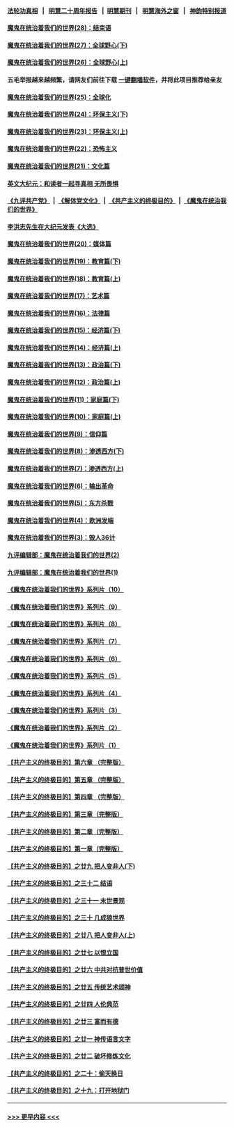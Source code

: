 #### [法轮功真相](https://github.com/gfw-breaker/truth/blob/master/README.md?t=0) &nbsp;&nbsp;|&nbsp;&nbsp; [明慧二十周年报告](https://github.com/gfw-breaker/mh-reports/blob/master/README.md?t=0) &nbsp;&nbsp;|&nbsp;&nbsp;[明慧期刊](https://github.com/gfw-breaker/mh-qikan) &nbsp;&nbsp;|&nbsp;&nbsp; [明慧海外之窗](https://github.com/gfw-breaker/mh-news/blob/master/README.md?t=0) &nbsp;&nbsp;|&nbsp;&nbsp; [神韵特别报道](https://github.com/gfw-breaker/mh-news/blob/master/shenyun.md?t=0)
#### [魔鬼在统治着我们的世界(28)：结束语](../pages/nsc422/n10936246.md?t=06261301) 
#### [魔鬼在统治着我们的世界(27)：全球野心(下)](../pages/nsc422/n10928319.md?t=06261301) 
#### [魔鬼在统治着我们的世界(26)：全球野心(上)](../pages/nsc422/n10900318.md?t=06261301) 
#### 五毛举报越来越频繁，请网友们前往下载 [一键翻墙软件](https://github.com/gfw-breaker/ssr-accounts)，并将此项目推荐给亲友
#### [魔鬼在统治着我们的世界(25)：全球化](../pages/nsc422/n10788205.md?t=06261301) 
#### [魔鬼在统治着我们的世界(24)：环保主义(下)](../pages/nsc422/n10695307.md?t=06261301) 
#### [魔鬼在统治着我们的世界(23)：环保主义(上)](../pages/nsc422/n10688613.md?t=06261301) 
#### [魔鬼在统治着我们的世界(22)：恐怖主义](../pages/nsc422/n10614727.md?t=06261301) 
#### [魔鬼在统治着我们的世界(21)：文化篇](../pages/nsc422/n10597706.md?t=06261301) 
#### [英文大纪元：和读者一起寻真相 无所畏惧](../pages/nsc422/n12542027.md?t=06261301) 
#### [《九评共产党》](https://github.com/begood0513/9ping.md/blob/master/README.md) &nbsp;|&nbsp; [《解体党文化》](../../../../jtdwh.md/blob/master/README.md)  &nbsp;|&nbsp; [《共产主义的终极目的》](../../../../gczydzjmd.md/blob/master/README.md) &nbsp;|&nbsp; [《魔鬼在统治我们的世界》](../../../../mgztzwmdsj.md/blob/master/README.md) 
#### [李洪志先生在大纪元发表《大选》](../pages/nsc422/n12534746.md?t=06261301) 
#### [魔鬼在统治着我们的世界(20)：媒体篇](../pages/nsc422/n10586579.md?t=06261301) 
#### [魔鬼在统治着我们的世界(19)：教育篇(下)](../pages/nsc422/n10564808.md?t=06261301) 
#### [魔鬼在统治着我们的世界(18)：教育篇(上)](../pages/nsc422/n10526970.md?t=06261301) 
#### [魔鬼在统治着我们的世界(17)：艺术篇](../pages/nsc422/n10499093.md?t=06261301) 
#### [魔鬼在统治着我们的世界(16)：法律篇](../pages/nsc422/n10485969.md?t=06261301) 
#### [魔鬼在统治着我们的世界(15)：经济篇(下)](../pages/nsc422/n10469975.md?t=06261301) 
#### [魔鬼在统治着我们的世界(14)：经济篇(上)](../pages/nsc422/n10457370.md?t=06261301) 
#### [魔鬼在统治着我们的世界(13)：政治篇(下)](../pages/nsc422/n10448270.md?t=06261301) 
#### [魔鬼在统治着我们的世界(12)：政治篇(上)](../pages/nsc422/n10444576.md?t=06261301) 
#### [魔鬼在统治着我们的世界(11)：家庭篇(下)](../pages/nsc422/n10440961.md?t=06261301) 
#### [魔鬼在统治着我们的世界(10)：家庭篇(上)](../pages/nsc422/n10435448.md?t=06261301) 
#### [魔鬼在统治着我们的世界(9)：信仰篇](../pages/nsc422/n10432159.md?t=06261301) 
#### [魔鬼在统治着我们的世界(8)：渗透西方(下)](../pages/nsc422/n10429603.md?t=06261301) 
#### [魔鬼在统治着我们的世界(7)：渗透西方(上)](../pages/nsc422/n10426013.md?t=06261301) 
#### [魔鬼在统治着我们的世界(6)：输出革命](../pages/nsc422/n10421536.md?t=06261301) 
#### [魔鬼在统治着我们的世界(5)：东方杀戮](../pages/nsc422/n10417707.md?t=06261301) 
#### [魔鬼在统治着我们的世界(4)：欧洲发端](../pages/nsc422/n10414890.md?t=06261301) 
#### [魔鬼在统治着我们的世界(3)：毁人36计](../pages/nsc422/n10411583.md?t=06261301) 
#### [九评编辑部：魔鬼在统治着我们的世界(2)](../pages/nsc422/n10410036.md?t=06261301) 
#### [九评编辑部：魔鬼在统治着我们的世界(1)](../pages/nsc422/n10406825.md?t=06261301) 
#### [《魔鬼在统治着我们的世界》系列片（10）](../pages/nsc422/n12292670.md?t=06261301) 
#### [《魔鬼在统治着我们的世界》系列片（9）](../pages/nsc422/n12290859.md?t=06261301) 
#### [《魔鬼在统治着我们的世界》系列片（8）](../pages/nsc422/n12287445.md?t=06261301) 
#### [《魔鬼在统治着我们的世界》系列片（7）](../pages/nsc422/n12283425.md?t=06261301) 
#### [《魔鬼在统治着我们的世界》系列片（6）](../pages/nsc422/n12282314.md?t=06261301) 
#### [《魔鬼在统治着我们的世界》系列片（5）](../pages/nsc422/n12281419.md?t=06261301) 
#### [《魔鬼在统治着我们的世界》系列片（4）](../pages/nsc422/n12274024.md?t=06261301) 
#### [《魔鬼在统治着我们的世界》系列片（3）](../pages/nsc422/n12271322.md?t=06261301) 
#### [《魔鬼在统治着我们的世界》系列片（2）](../pages/nsc422/n12269049.md?t=06261301) 
#### [《魔鬼在统治着我们的世界》系列片（1）](../pages/nsc422/n12267575.md?t=06261301) 
#### [【共产主义的终极目的】第六章 （完整版）](../pages/nsc422/n11428913.md?t=06261301) 
#### [【共产主义的终极目的】第五章 （完整版）](../pages/nsc422/n11428912.md?t=06261301) 
#### [【共产主义的终极目的】第四章 （完整版）](../pages/nsc422/n11428907.md?t=06261301) 
#### [【共产主义的终极目的】第三章（完整版）](../pages/nsc422/n11428848.md?t=06261301) 
#### [【共产主义的终极目的】第二章（完整版）](../pages/nsc422/n11428831.md?t=06261301) 
#### [【共产主义的终极目的】第一章（完整版）](../pages/nsc422/n11417651.md?t=06261301) 
#### [【共产主义的终极目的】之廿九 把人变非人(下)](../pages/nsc422/n11344140.md?t=06261301) 
#### [【共产主义的终极目的】之三十二 结语](../pages/nsc422/n11360535.md?t=06261301) 
#### [【共产主义的终极目的】之三十一 末世景观](../pages/nsc422/n11351129.md?t=06261301) 
#### [【共产主义的终极目的】之三十 几成狼世界](../pages/nsc422/n11348280.md?t=06261301) 
#### [【共产主义的终极目的】之廿八 把人变非人(上)](../pages/nsc422/n11340492.md?t=06261301) 
#### [【共产主义的终极目的】之廿七 以恨立国](../pages/nsc422/n11336944.md?t=06261301) 
#### [【共产主义的终极目的】之廿六 中共对抗普世价值](../pages/nsc422/n11324785.md?t=06261301) 
#### [【共产主义的终极目的】之廿五 传统艺术颂神](../pages/nsc422/n11296396.md?t=06261301) 
#### [【共产主义的终极目的】之廿四 人伦典范](../pages/nsc422/n11296397.md?t=06261301) 
#### [【共产主义的终极目的】之廿三 富而有德](../pages/nsc422/n11283598.md?t=06261301) 
#### [【共产主义的终极目的】之廿一 神传语言文字](../pages/nsc422/n11263265.md?t=06261301) 
#### [【共产主义的终极目的】之廿二 破坏修炼文化](../pages/nsc422/n11245728.md?t=06261301) 
#### [【共产主义的终极目的】之二十：偷天换日](../pages/nsc422/n11238846.md?t=06261301) 
#### [【共产主义的终极目的】之十九：打开地狱门](../pages/nsc422/n11206376.md?t=06261301) 

----
#### [ >>> 更早内容 <<< ](../indexes/nsc422-earlier.md)
